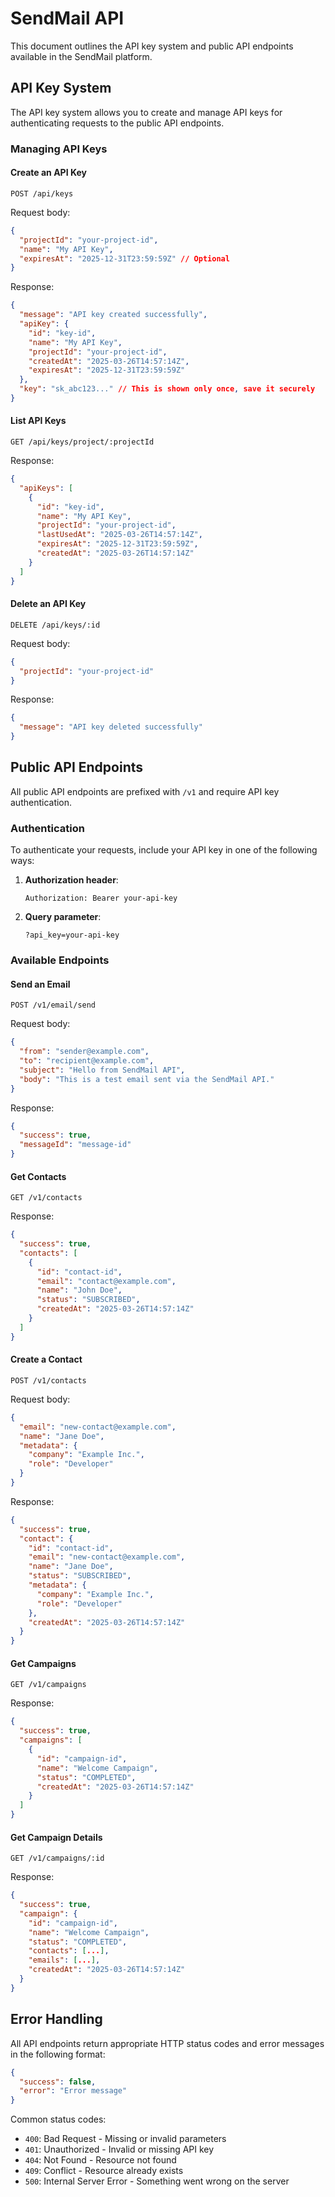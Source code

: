 # SendMail API

This document outlines the API key system and public API endpoints available in the SendMail platform.

## API Key System

The API key system allows you to create and manage API keys for authenticating requests to the public API endpoints.

### Managing API Keys

#### Create an API Key

```
POST /api/keys
```

Request body:
```json
{
  "projectId": "your-project-id",
  "name": "My API Key",
  "expiresAt": "2025-12-31T23:59:59Z" // Optional
}
```

Response:
```json
{
  "message": "API key created successfully",
  "apiKey": {
    "id": "key-id",
    "name": "My API Key",
    "projectId": "your-project-id",
    "createdAt": "2025-03-26T14:57:14Z",
    "expiresAt": "2025-12-31T23:59:59Z"
  },
  "key": "sk_abc123..." // This is shown only once, save it securely
}
```

#### List API Keys

```
GET /api/keys/project/:projectId
```

Response:
```json
{
  "apiKeys": [
    {
      "id": "key-id",
      "name": "My API Key",
      "projectId": "your-project-id",
      "lastUsedAt": "2025-03-26T14:57:14Z",
      "expiresAt": "2025-12-31T23:59:59Z",
      "createdAt": "2025-03-26T14:57:14Z"
    }
  ]
}
```

#### Delete an API Key

```
DELETE /api/keys/:id
```

Request body:
```json
{
  "projectId": "your-project-id"
}
```

Response:
```json
{
  "message": "API key deleted successfully"
}
```

## Public API Endpoints

All public API endpoints are prefixed with `/v1` and require API key authentication.

### Authentication

To authenticate your requests, include your API key in one of the following ways:

1. **Authorization header**:
   ```
   Authorization: Bearer your-api-key
   ```

2. **Query parameter**:
   ```
   ?api_key=your-api-key
   ```

### Available Endpoints

#### Send an Email

```
POST /v1/email/send
```

Request body:
```json
{
  "from": "sender@example.com",
  "to": "recipient@example.com",
  "subject": "Hello from SendMail API",
  "body": "This is a test email sent via the SendMail API."
}
```

Response:
```json
{
  "success": true,
  "messageId": "message-id"
}
```

#### Get Contacts

```
GET /v1/contacts
```

Response:
```json
{
  "success": true,
  "contacts": [
    {
      "id": "contact-id",
      "email": "contact@example.com",
      "name": "John Doe",
      "status": "SUBSCRIBED",
      "createdAt": "2025-03-26T14:57:14Z"
    }
  ]
}
```

#### Create a Contact

```
POST /v1/contacts
```

Request body:
```json
{
  "email": "new-contact@example.com",
  "name": "Jane Doe",
  "metadata": {
    "company": "Example Inc.",
    "role": "Developer"
  }
}
```

Response:
```json
{
  "success": true,
  "contact": {
    "id": "contact-id",
    "email": "new-contact@example.com",
    "name": "Jane Doe",
    "status": "SUBSCRIBED",
    "metadata": {
      "company": "Example Inc.",
      "role": "Developer"
    },
    "createdAt": "2025-03-26T14:57:14Z"
  }
}
```

#### Get Campaigns

```
GET /v1/campaigns
```

Response:
```json
{
  "success": true,
  "campaigns": [
    {
      "id": "campaign-id",
      "name": "Welcome Campaign",
      "status": "COMPLETED",
      "createdAt": "2025-03-26T14:57:14Z"
    }
  ]
}
```

#### Get Campaign Details

```
GET /v1/campaigns/:id
```

Response:
```json
{
  "success": true,
  "campaign": {
    "id": "campaign-id",
    "name": "Welcome Campaign",
    "status": "COMPLETED",
    "contacts": [...],
    "emails": [...],
    "createdAt": "2025-03-26T14:57:14Z"
  }
}
```

## Error Handling

All API endpoints return appropriate HTTP status codes and error messages in the following format:

```json
{
  "success": false,
  "error": "Error message"
}
```

Common status codes:
- `400`: Bad Request - Missing or invalid parameters
- `401`: Unauthorized - Invalid or missing API key
- `404`: Not Found - Resource not found
- `409`: Conflict - Resource already exists
- `500`: Internal Server Error - Something went wrong on the server
